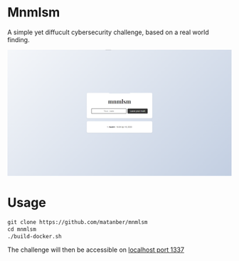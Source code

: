 # Mnmlsm
A simple yet diffucult cybersecurity challenge, based on a real world finding.

![screenshot](/challenge/static/screenshot.png)

# Usage
```shell
git clone https://github.com/matanber/mnmlsm
cd mnmlsm
./build-docker.sh
```
The challenge will then be accessible on [localhost port 1337](http://localhost:1337)
